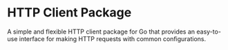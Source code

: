 # HTTP Client Package

A simple and flexible HTTP client package for Go that provides an easy-to-use interface for making HTTP requests with common configurations.
